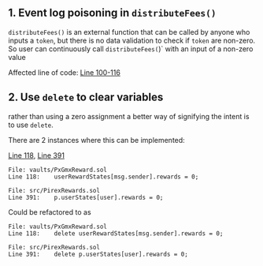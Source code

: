 ## 1. Event log poisoning in `distributeFees()`

`distributeFees()` is an external function that can be called by anyone who inputs a `token`, but there is no data validation to check if `token` are non-zero. So user can continuously call `distributeFees(`)` with an input of a non-zero value

Affected line of code:
[Line 100-116](https://github.com/code-423n4/2022-11-redactedcartel/blob/main/src/PirexFees.sol#L100-L116)

## 2. Use `delete` to clear variables

rather than using a zero assignment a better way of signifying the intent is to use `delete`.

There are 2 instances where this can be implemented:

[Line 118](https://github.com/code-423n4/2022-11-redactedcartel/blob/main/src/vaults/PxGmxReward.sol#L118), [Line 391](https://github.com/code-423n4/2022-11-redactedcartel/blob/main/src/PirexRewards.sol#L391)

```
File: vaults/PxGmxReward.sol
Line 118:    userRewardStates[msg.sender].rewards = 0;

File: src/PirexRewards.sol
Line 391:    p.userStates[user].rewards = 0;
```

Could be refactored to as

```
File: vaults/PxGmxReward.sol
Line 118:    delete userRewardStates[msg.sender].rewards = 0;

File: src/PirexRewards.sol
Line 391:    delete p.userStates[user].rewards = 0;
```